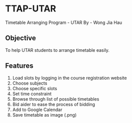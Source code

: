 # TTAP-UTAR
Timetable Arranging Program - UTAR 
By - Wong Jia Hau

## Objective
To help UTAR students to arrange timetable easily.

## Features
1. Load slots by logging in the course registration website
2. Choose subjects
3. Choose specific slots 
2. Set time constraint
3. Browse through list of possible timetables
3. Bid aider to ease the process of bidding 
4. Add to Google Calendar
5. Save timetable as image (.png)
